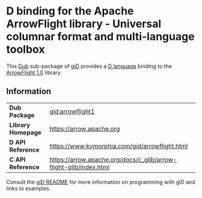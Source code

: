 # D binding for the Apache ArrowFlight library - Universal columnar format and multi-language toolbox

This [Dub](https://dub.pm/) sub-package of [giD](https://gid.dub.pm) provides a [D language](https://www.dlang.org) binding to the [ArrowFlight 1.0](https://arrow.apache.org) library.

## Information

|     |     |
| --- | --- |
| **Dub Package**          | [gid:arrowflight1](https://code.dlang.org/packages/gid%3Aarrowflight1)           |
| **Library Homepage**     | https://arrow.apache.org                                                         |
| **D API Reference**      | https://www.kymorphia.com/gid/arrowflight.html                                   |
| **C API Reference**      | https://arrow.apache.org/docs/c_glib/arrow-flight-glib/index.html                |

Consult the [giD README](https://github.com/Kymorphia/gid) for more information on programming with giD and links to examples.
